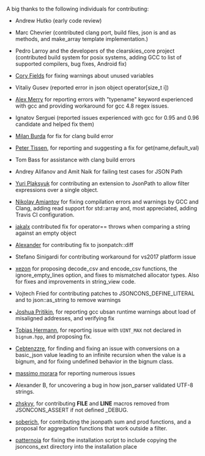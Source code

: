A big thanks to the following individuals for contributing:

- Andrew Hutko (early code review)        

- Marc Chevrier (contributed clang port, build files, json is<T> and as<T> methods, 
and make_array template implementation.)

- Pedro Larroy and the developers of the clearskies_core project (contributed build 
system for posix systems, adding GCC to list of supported compilers, bug fixes, 
Android fix)

- [Cory Fields](https://github.com/theuni) for fixing warnings about unused variables

- Vitaliy Gusev (reported error in json object operator[size_t i])

- [Alex Merry](https://github.com/amerry) for reporting errors with "typename" keyword experienced with gcc and providing 
workaround for gcc 4.8 regex issues.

- Ignatov Serguei (reported issues experienced with gcc for 0.95 and 
0.96 candidate and helped fix them)

- [Milan Burda](https://github.com/miniak) for fix for clang build error

- [Peter Tissen](https://github.com/Bigpet), for reporting and suggesting a fix for get(name,default_val)

- Tom Bass for assistance with clang build errors

- Andrey Alifanov and Amit Naik for failing test cases for JSON Path

- [Yuri Plaksyuk](https://github.com/yplaksyuk) for contributing an extension to JsonPath to allow filter 
expressions over a single object. 

- [Nikolay Amiantov](https://github.com/abbradar) for fixing compilation errors and warnings by GCC and 
Clang, adding read support for std::array and, most appreciated,
adding Travis CI configuration.

- [jakalx](https://github.com/jakalx) contributed fix for operator== throws when comparing a string 
against an empty object

- [Alexander](https://github.com/rog13) for contributing fix to jsonpatch::diff

- Stefano Sinigardi for contributing workaround for vs2017 platform issue

- [xezon](https://github.com/danielaparker/jsoncons/pull/140) for proposing decode_csv and encode_csv functions, the
ignore_empty_lines option, and fixes to mismatched allocator types. Also for fixes and improvements in string_view code. 

- Vojtech Fried for contributing patches to JSONCONS_DEFINE_LITERAL 
and to json::as_string to remove warnings

- [Joshua Pritikin](https://github.com/jpritikin), for reporting gcc ubsan runtime warnings about 
load of misaligned addresses, and verifying fix

- [Tobias Hermann](https://github.com/Dobiasd), for reporting issue with `UINT_MAX` not declared 
in `bignum.hpp`, and proposing fix.

- [Cebtenzzre](https://github.com/Cebtenzzre), for finding and fixing an issue with conversions on 
a basic_json value leading to an infinite recursion when the 
value is a bignum, and for fixing undefined behavior in the bignum 
class. 

- [massimo morara](https://github.com/massimomorara) for reporting numerous issues

- Alexander B, for uncovering a bug in how json_parser validated
UTF-8 strings.

- [zhskyy](https://github.com/zhskyy), for contributing __FILE__ and __LINE__ macros removed 
from JSONCONS_ASSERT if not defined _DEBUG.

- [soberich](https://github.com/soberich), for contributing the jsonpath sum and prod functions,
and a proposal for aggregation functions that work outside a filter.

- [patternoia](https://github.com/patternoia) for fixing the installation script
to include copying the jsoncons_ext directory into the installation place

